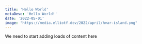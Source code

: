 ```yaml
---
title: 'Hello World'
metaDesc: 'Hello World!'
date: '2022-05-01'
image: "https://media.elliotf.dev/2022/april/hvar-island.png"
---
```


We need to start adding loads of content here